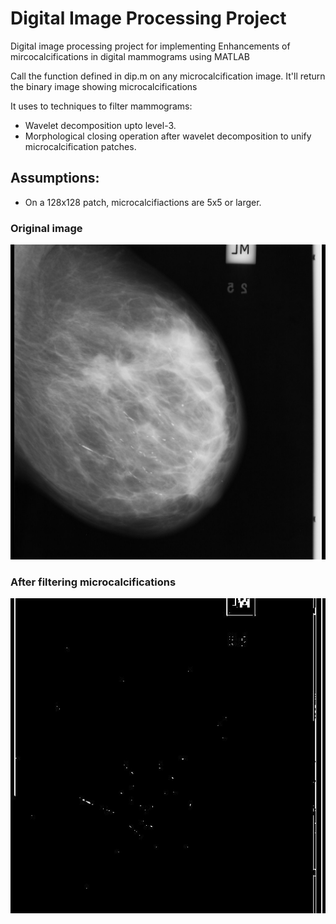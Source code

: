 # Digital Image Processing Project
Digital image processing project for implementing Enhancements of
mircocalcifications in digital mammograms using MATLAB

Call the function defined in dip.m on any microcalcification image. It'll return the binary image showing microcalcifications

It uses to techniques to filter mammograms:
* Wavelet decomposition upto level-3.
* Morphological closing operation after wavelet decomposition to unify
  microcalcification patches.

## Assumptions:
* On a 128x128 patch, microcalcifiactions are 5x5 or larger.

### Original image
![](mdb148.jpg "Original image")
### After filtering microcalcifications
![](mdb148_final.jpg "Image after microcalcification filtering")

